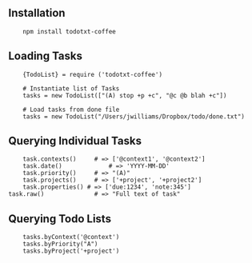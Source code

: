 ## Installation

		npm install todotxt-coffee

## Loading Tasks 

		{TodoList} = require ('todotxt-coffee')

		# Instantiate list of Tasks
		tasks = new TodoList(["(A) stop +p +c", "@c @b blah +c"])

		# Load tasks from done file
		tasks = new TodoList("/Users/jwilliams/Dropbox/todo/done.txt")

## Querying Individual Tasks

		task.contexts() 	# => ['@context1', '@context2']	
		task.date()				# => 'YYYY-MM-DD'
		task.priority()		# => "(A)"
		task.projects()		# => ['+project', '+project2']
		task.properties() # => ['due:1234', 'note:345']
    task.raw()				# => "Full text of task"

## Querying Todo Lists
		
		tasks.byContext('@context')
		tasks.byPriority("A")
		tasks.byProject('+project')


